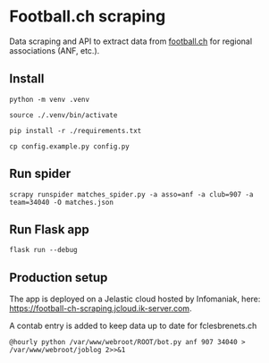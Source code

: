 # Football.ch scraping

Data scraping and API to extract data from [football.ch](https://football.ch) for regional associations (ANF, etc.).

## Install

    python -m venv .venv

    source ./.venv/bin/activate

    pip install -r ./requirements.txt

    cp config.example.py config.py

## Run spider

    scrapy runspider matches_spider.py -a asso=anf -a club=907 -a team=34040 -O matches.json

## Run Flask app

    flask run --debug

## Production setup

The app is deployed on a Jelastic cloud hosted by Infomaniak, here: https://football-ch-scraping.jcloud.ik-server.com.

A contab entry is added to keep data up to date for fclesbrenets.ch

    @hourly python /var/www/webroot/ROOT/bot.py anf 907 34040 > /var/www/webroot/joblog 2>>&1
